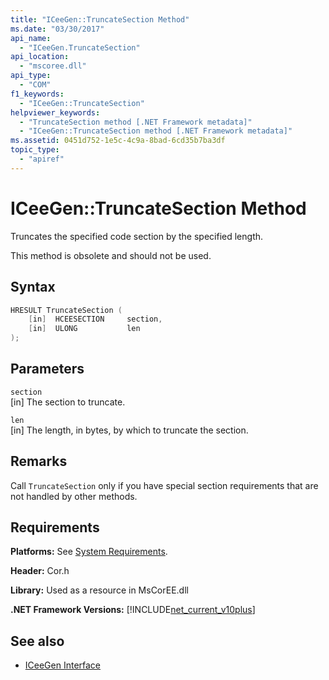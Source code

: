 ```yaml
---
title: "ICeeGen::TruncateSection Method"
ms.date: "03/30/2017"
api_name: 
  - "ICeeGen.TruncateSection"
api_location: 
  - "mscoree.dll"
api_type: 
  - "COM"
f1_keywords: 
  - "ICeeGen::TruncateSection"
helpviewer_keywords: 
  - "TruncateSection method [.NET Framework metadata]"
  - "ICeeGen::TruncateSection method [.NET Framework metadata]"
ms.assetid: 0451d752-1e5c-4c9a-8bad-6cd35b7ba3df
topic_type: 
  - "apiref"
---
```

# ICeeGen::TruncateSection Method
Truncates the specified code section by the specified length.  
  
 This method is obsolete and should not be used.  
  
## Syntax  
  
```cpp  
HRESULT TruncateSection (  
    [in]  HCEESECTION     section,  
    [in]  ULONG           len  
);  
```  
  
## Parameters  
 `section`  
 [in] The section to truncate.  
  
 `len`  
 [in] The length, in bytes, by which to truncate the section.  
  
## Remarks  
 Call `TruncateSection` only if you have special section requirements that are not handled by other methods.  
  
## Requirements  
 **Platforms:** See [System Requirements](../../../../docs/framework/get-started/system-requirements.md).  
  
 **Header:** Cor.h  
  
 **Library:** Used as a resource in MsCorEE.dll  
  
 **.NET Framework Versions:** [!INCLUDE[net_current_v10plus](../../../../includes/net-current-v10plus-md.md)]  
  
## See also

- [ICeeGen Interface](../../../../docs/framework/unmanaged-api/metadata/iceegen-interface.md)

